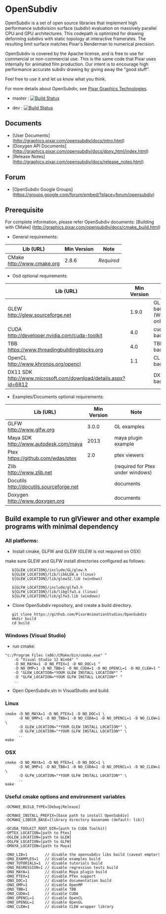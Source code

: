 # OpenSubdiv

OpenSubdiv is a set of open source libraries that implement high performance subdivision surface (subdiv) evaluation on massively parallel CPU and GPU architectures. This codepath is optimized for drawing deforming subdivs with static topology at interactive framerates. The resulting limit surface matches Pixar's Renderman to numerical precision.

OpenSubdiv is covered by the Apache license, and is free to use for commercial or non-commercial use. This is the same code that Pixar uses internally for animated film production. Our intent is to encourage high performance accurate subdiv drawing by giving away the "good stuff".

Feel free to use it and let us know what you think.

For more details about OpenSubdiv, see [Pixar Graphics Technologies](http://graphics.pixar.com).

 * master : [![Build Status](https://travis-ci.org/PixarAnimationStudios/OpenSubdiv.svg?branch=master)](https://travis-ci.org/PixarAnimationStudios/OpenSubdiv)

 * dev : [![Build Status](https://travis-ci.org/PixarAnimationStudios/OpenSubdiv.svg?branch=dev)](https://travis-ci.org/PixarAnimationStudios/OpenSubdiv)

## Documents
 * [User Documents] (http://graphics.pixar.com/opensubdiv/docs/intro.html)
 * [Doxygen API Documents] (http://graphics.pixar.com/opensubdiv/docs/doxy_html/index.html)
 * [Release Notes] (http://graphics.pixar.com/opensubdiv/docs/release_notes.html)

## Forum
 * [OpenSubdiv Google Groups] (https://groups.google.com/forum/embed/?place=forum/opensubdiv)

## Prerequisite
  For complete information, please refer OpenSubdiv documents:
  [Building with CMake] (http://graphics.pixar.com/opensubdiv/docs/cmake_build.html)

 * General requirements:

| Lib (URL)                             | Min Version | Note       |
| ------------------------------------- | ----------- | ---------- |
| CMake <br> http://www.cmake.org       | 2.8.6       | *Required* |

 * Osd optional requirements:

| Lib (URL)                                            | Min Version    | Note           |
| ---------------------------------------------------- | -------------- | -------------- |
| GLEW <br> http://glew.sourceforge.net                | 1.9.0          | GL backend (Win/Linux only) |
| CUDA <br> http://developer.nvidia.com/cuda-toolkit   | 4.0            | cuda backend   |
| TBB  <br> https://www.threadingbuildingblocks.org    | 4.0            | TBB backend    |
| OpenCL <br> http://www.khronos.org/opencl            | 1.1            | CL backend     |
| DX11 SDK <br> http://www.microsoft.com/download/details.aspx?id=6812| | DX backend     |

 * Examples/Documents optional requirements:

| Lib (URL)                                     | Min Version | Note                |
| --------------------------------------------- | ----------- | ------------------- |
| GLFW <br> http://www.glfw.org                 | 3.0.0       | GL examples         |
| Maya SDK <br> http://www.autodesk.com/maya    | 2013        | maya plugin example |
| Ptex <br> https://github.com/wdas/ptex        | 2.0         | ptex viewers        |
| Zlib <br> http://www.zlib.net                 |             | (required for Ptex under windows)|
| Docutils <br> http://docutils.sourceforge.net |             | documents           |
| Doxygen <br>http://www.doxygen.org            |             | documents           |


## Build example to run glViewer and other example programs with minimal dependency

### All platforms:

  * Install cmake, GLFW and GLEW (GLEW is not required on OSX)

   make sure GLEW and GLFW install directories configured as follows:

```
   ${GLEW_LOCATION}/include/GL/glew.h
   ${GLEW_LOCATION}/lib/libGLEW.a (linux)
   ${GLEW_LOCATION}/lib/glew32.lib (windows)

   ${GLFW_LOCATION}/include/glfw3.h
   ${GLFW_LOCATION}/lib/libglfw3.a (linux)
   ${GLFW_LOCATION}/lib/glfw3.lib (windows)
```

  * Clone OpenSubdiv repository, and create a build directory.
```
   git clone https://github.com/PixarAnimationStudios/OpenSubdiv
   mkdir build
   cd build
```

### Windows (Visual Studio)

  * run cmake:
```
"c:/Program Files (x86)/CMake/bin/cmake.exe" ^
    -G "Visual Studio 12 Win64" ^
    -D NO_MAYA=1 -D NO_PTEX=1 -D NO_DOC=1 ^
    -D NO_OMP=1 -D NO_TBB=1 -D NO_CUDA=1 -D NO_OPENCL=1 -D NO_CLEW=1 ^
    -D "GLEW_LOCATION=*YOUR GLEW INSTALL LOCATION*" ^
    -D "GLFW_LOCATION=*YOUR GLFW INSTALL LOCATION*" ^
    ..
```
  * Open OpenSubdiv.sln in VisualStudio and build.

### Linux

```
cmake -D NO_MAYA=1 -D NO_PTEX=1 -D NO_DOC=1 \
      -D NO_OMP=1 -D NO_TBB=1 -D NO_CUDA=1 -D NO_OPENCL=1 -D NO_CLEW=1 \
      -D GLEW_LOCATION="*YOUR GLEW INSTALL LOCATION*" \
      -D GLFW_LOCATION="*YOUR GLFW INSTALL LOCATION*" \
      ..
make
```

### OSX

```
cmake -D NO_MAYA=1 -D NO_PTEX=1 -D NO_DOC=1 \
      -D NO_OMP=1 -D NO_TBB=1 -D NO_CUDA=1 -D NO_OPENCL=1 -D NO_CLEW=1 \
      -D GLFW_LOCATION="*YOUR GLFW INSTALL LOCATION*" \
      ..
make
```

### Useful cmake options and environment variables

````
-DCMAKE_BUILD_TYPE=[Debug|Release]

-DCMAKE_INSTALL_PREFIX=[base path to install OpenSubdiv]
-DCMAKE_LIBDIR_BASE=[library directory basename (default: lib)]

-DCUDA_TOOLKIT_ROOT_DIR=[path to CUDA Toolkit]
-DPTEX_LOCATION=[path to Ptex]
-DGLEW_LOCATION=[path to GLEW]
-DGLFW_LOCATION=[path to GLFW]
-DMAYA_LOCATION=[path to Maya]

-DNO_LIB=1        // disable the opensubdiv libs build (caveat emptor)
-DNO_EXAMPLES=1   // disable examples build
-DNO_TUTORIALS=1  // disable tutorials build
-DNO_REGRESSION=1 // disable regression tests build
-DNO_MAYA=1       // disable Maya plugin build
-DNO_PTEX=1       // disable PTex support
-DNO_DOC=1        // disable documentation build
-DNO_OMP=1        // disable OpenMP
-DNO_TBB=1        // disable TBB
-DNO_CUDA=1       // disable CUDA
-DNO_OPENCL=1     // disable OpenCL
-DNO_OPENGL=1     // disable OpenGL
-DNO_CLEW=1       // disable CLEW wrapper library
````


